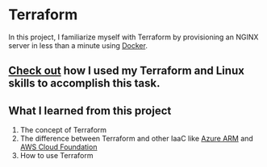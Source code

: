 # Terraform
In this project, I familiarize myself with Terraform by provisioning an NGINX server in less than a minute using [Docker](https://www.docker.com/products/docker-desktop/ "Docker download").

## [Check out](DockerTerraform.md) how I used my Terraform and Linux skills to accomplish this task. 

## What I learned from this project
1. The concept of Terraform
2. The difference between Terraform and other IaaC like [Azure ARM](https://learn.microsoft.com/en-us/azure/azure-resource-manager/management/overview "Azure Resource Manager") and [AWS Cloud Foundation](https://docs.aws.amazon.com/whitepapers/latest/introduction-devops-aws/aws-cloudformation.html "AWS Cloud Foundation")
3. How to use Terraform

